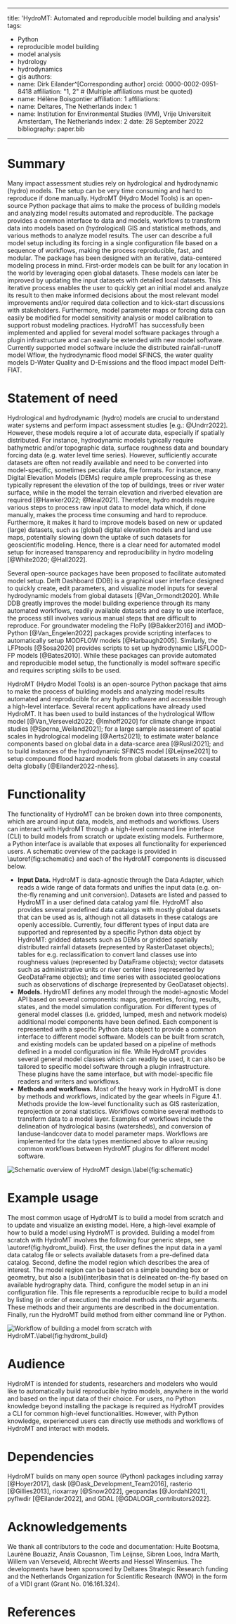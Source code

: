 

---
title: 'HydroMT: Automated and reproducible model building and analysis'
tags:
  - Python
  - reproducible model building
  - model analysis
  - hydrology
  - hydrodynamics
  - gis
authors:
  - name: Dirk Eilander^[Corresponding author] 
    orcid: 0000-0002-0951-8418
    affiliation: "1, 2" # (Multiple affiliations must be quoted)
  - name: Hélène Boisgontier
    affiliation: 1
affiliations:
 - name: Deltares, The Netherlands
   index: 1
 - name: Institution for Environmental Studies (IVM), Vrije Universiteit Amsterdam, The Netherlands
   index: 2
date: 28 September 2022
bibliography: paper.bib
---

# Summary

Many impact assessment studies rely on hydrological and hydrodynamic (hydro) models. The setup can be very time consuming and hard to reproduce if done manually. HydroMT (Hydro Model Tools) is an open-source Python package that aims to make the process of building models and analyzing model results automated and reproducible. The package provides a common interface to data and models, workflows to transform data into models based on (hydrological) GIS and statistical methods, and various methods to analyze model results. The user can describe a full model setup including its forcing in a single configuration file based on a sequence of workflows, making the process reproducible, fast, and modular. The package has been designed with an iterative, data-centered modeling process in mind. First-order models can be built for any location in the world by leveraging open global datasets. These models can later be improved by updating the input datasets with detailed local datasets. This iterative process enables the user to quickly get an initial model and analyze its result to then make informed decisions about the most relevant model improvements and/or required data collection and to kick-start discussions with stakeholders. Furthermore, model parameter maps or forcing data can easily be modified for model sensitivity analysis or model calibration to support robust modeling practices. HydroMT has successfully been implemented and applied for several model software packages through a plugin infrastructure and can easily be extended with new model software. Currently supported model software include the distributed rainfall-runoff model Wflow, the hydrodynamic flood model SFINCS, the water quality models D-Water Quality and D-Emissions and the flood impact model Delft-FIAT.

# Statement of need

Hydrological and hydrodynamic (hydro) models are crucial to understand water systems and perform impact assessment studies [e.g.: @Undrr2022]. However, these models require a lot of accurate data, especially if spatially distributed. For instance, hydrodynamic models typically require bathymetric and/or topographic data, surface roughness data and boundary forcing data (e.g. water level time series). However, sufficiently accurate datasets are often not readily available and need to be converted into model-specific, sometimes peculiar data, file formats. For instance, many Digital Elevation Models (DEMs) require ample preprocessing as these typically represent the elevation of the top of buildings, trees or river water surface, while in the model the terrain elevation and riverbed elevation are required [@Hawker2022; @Neal2021]. Therefore, hydro models require various steps to process raw input data to model data which, if done manually, makes the process time consuming and hard to reproduce. Furthermore, it makes it hard to improve models based on new or updated (large) datasets, such as (global) digital elevation models and land use maps, potentially slowing down the uptake of such datasets for geoscientific modeling. Hence, there is a clear need for automated model setup for increased transparency and reproducibility in hydro modeling [@White2020; @Hall2022].

Several open-source packages have been proposed to facilitate automated model setup. Delft Dashboard (DDB) is a graphical user interface designed to quickly create, edit parameters, and visualize model inputs for several hydrodynamic models from global datasets [@Van_Ormondt2020]. While DDB greatly improves the model building experience through its many automated workflows, readily available datasets and easy to use interface, the process still involves various manual steps that are difficult to reproduce. For groundwater modeling the FloPy [@Bakker2016] and iMOD-Python [@Van_Engelen2022] packages provide scripting interfaces to automatically setup MODFLOW models [@Harbaugh2005]. Similarly, the LFPtools [@Sosa2020] provides scripts to set up hydrodynamic LISFLOOD-FP models [@Bates2010]. While these packages can provide automated and reproducible model setup, the functionally is model software specific and requires scripting skills to be used. 

HydroMT (Hydro Model Tools) is an open-source Python package that aims to make the process of building models and analyzing model results automated and reproducible for any hydro software and accessible through a high-level interface. Several recent applications have already used HydroMT. It has been used to build instances of the hydrological Wflow model [@Van_Verseveld2022; @Imhoff2020] for climate change impact studies [@Sperna_Weiland2021]; for a large sample assessment of spatial scales in hydrological modeling [@Aerts2021]; to estimate water balance components based on global data in a data-scarce area [@Rusli2021]; and to build instances of the hydrodynamic SFINCS model [@Leijnse2021] to setup compound flood hazard models from global datasets in any coastal delta globally [@Eilander2022-nhess].
 
# Functionality

The functionality of HydroMT can be broken down into three components, which are around input data, models, and methods and workflows. Users can interact with HydroMT through a high-level command line interface (CLI) to build models from scratch or update existing models. Furthermore, a Python interface is available that exposes all functionality for experienced users. A schematic overview of the package is provided in \autoref{fig:schematic} and each of the HydroMT components is discussed below.

- **Input Data.** HydroMT is data-agnostic through the Data Adapter, which reads a wide range of data formats and unifies the input data (e.g. on-the-fly renaming and unit conversion). Datasets are listed and passed to HydroMT in a user defined data catalog yaml file. HydroMT also provides several predefined data catalogs with mostly global datasets that can be used as is, although not all datasets in these catalogs are openly accessible. Currently, four different types of input data are supported and represented by a specific Python data object by HydroMT: gridded datasets such as DEMs or gridded spatially distributed rainfall datasets (represented by RasterDataset objects); tables for e.g. reclassification to convert land classes use into roughness values (represented by DataFrame objects); vector datasets such as administrative units or river center lines (represented by GeoDataFrame objects); and time series with associated geolocations such as observations of discharge (represented by GeoDataset objects). 
- **Models.** HydroMT defines any model through the model-agnostic Model API based on several components: maps, geometries, forcing, results, states, and the model simulation configuration. For different types of general model classes (i.e. gridded, lumped, mesh and network models) additional model components have been defined. Each component is represented with a specific Python data object to provide a common interface to different model software. Models can be built from scratch, and existing models can be updated based on a pipeline of methods defined in a model configuration ini file. While HydroMT provides several general model classes which can readily be used, it can also be tailored to specific model software through a plugin infrastructure. These plugins have the same interface, but with model-specific file readers and writers and workflows. 
-	**Methods and workflows.** Most of the heavy work in HydroMT is done by methods and workflows, indicated by the gear wheels in Figure 4.1. Methods provide the low-level functionality such as GIS rasterization, reprojection or zonal statistics. Workflows combine several methods to transform data to a model layer. Examples of workflows include the delineation of hydrological basins (watersheds), and conversion of landuse-landcover data to model parameter maps. Workflows are implemented for the data types mentioned above to allow reusing common workflows between HydroMT plugins for different model software.

![Schematic overview of HydroMT design.\label{fig:schematic}](docs/_static/Architecture_model_data_input.png)

# Example usage

The most common usage of HydroMT is to build a model from scratch and to update and visualize an existing model. Here, a high-level example of how to build a model using HydroMT is provided. Building a model from scratch with HydroMT involves the following four generic steps, see \autoref{fig:hydromt_build}. First, the user defines the input data in a yaml data catalog file or selects available datasets from a pre-defined data catalog. Second, define the model region which describes the area of interest. The model region can be based on a simple bounding box or geometry, but also a (sub)(inter)basin that is delineated on-the-fly based on available hydrography data.  Third, configure the model setup in an ini configuration file. This file represents a reproducible recipe to build a model by listing (in order of execution) the model methods and their arguments. These methods and their arguments are described in the documentation. Finally, run the HydroMT build method from either command line or Python.

![Workflow of building a model from scratch with HydroMT.\label{fig:hydromt_build}](docs/_static/getting_started.png)

# Audience 

HydroMT is intended for students, researchers and modelers who would like to automatically build reproducible hydro models, anywhere in the world and based on the input data of their choice. For users, no Python knowledge beyond installing the package is required as HydroMT provides a CLI for common high-level functionalities. However, with Python knowledge, experienced users can directly use methods and workflows of HydroMT and interact with models.

# Dependencies

HydroMT builds on many open source (Python) packages including xarray [@Hoyer2017], dask [@Dask_Development_Team2016], rasterio [@Gillies2013], rioxarray [@Snow2022], geopandas [@Jordahl2021], pyflwdir [@Eilander2022], and GDAL [@GDALOGR_contributors2022].

# Acknowledgements

We thank all contributors to the code and documentation: Huite Bootsma, Laurène Bouaziz, Anaïs Couasnon, Tim Leijnse, Sibren Loos, Indra Marth, Willem van Verseveld, Albrecht Weerts and Hessel Winsemius. The developments have been sponsored by Deltares Strategic Research funding and the Netherlands Organization for Scientific Research (NWO) in the form of a VIDI grant (Grant No. 016.161.324).

# References